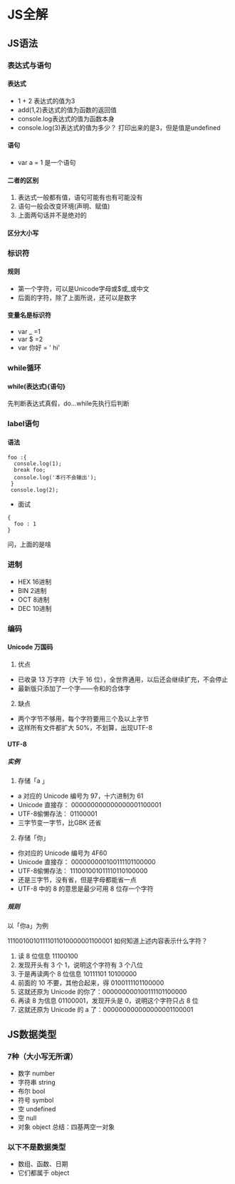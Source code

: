 # JS全解

## JS语法
### 表达式与语句
#### 表达式
* 1 + 2 表达式的值为3
* add(1,2)表达式的值为函数的返回值
* console.log表达式的值为函数本身
* console.log(3)表达式的值为多少？ 打印出来的是3，但是值是undefined

#### 语句
* var a = 1 是一个语句

#### 二者的区别
1. 表达式一般都有值，语句可能有也有可能没有
2. 语句一般会改变环境(声明、赋值)
3. 上面两句话并不是绝对的

#### 区分大小写

### 标识符
#### 规则
* 第一个字符，可以是Unicode字母或$或_或中文
* 后面的字符，除了上面所说，还可以是数字

#### 变量名是标识符
* var _ =1
* var $ =2
* var 你好 = ' hi'

### while循环
#### while(表达式){语句}  
先判断表达式真假，do...while先执行后判断

### label语句
#### 语法
```
foo :{
  console.log(1);
  break foo;
  console.log('本行不会输出');
 }
 console.log(2);
```
*  面试
```
{
  foo : 1
}
```
问，上面的是啥

### 进制
* HEX 16进制
* BIN 2进制
* OCT 8进制
* DEC 10进制

###  编码
#### Unicode 万国码
1. 优点
* 已收录 13 万字符（大于 16 位），全世界通用，以后还会继续扩充，不会停止
* 最新版只添加了一个字——令和的合体字

2. 缺点
* 两个字节不够用，每个字符要用三个及以上字节
* 这样所有文件都扩大 50%，不划算，出现UTF-8

#### UTF-8  
##### 实例
1. 存储「a 」
* a 对应的 Unicode 编号为 97，十六进制为 61
* Unicode 直接存： 0000000000000000‭01100001‬
* UTF-8偷懒存法： 01100001
* 三字节变一字节，比GBK 还省
2. 存储「你」
* 你对应的 Unicode 编号为 4F60
* Unicode 直接存： 00000000‭0100111101100000‬
* UTF-8偷懒存法： ‭111001001011110110100000‬
* 还是三字节，没有省，但是字母都能省一点
* UTF-8 中的 8 的意思是最少可用 8 位存一个字符

##### 规则  
以「你a」为例  

 11100100101111011010000001100001
如何知道上述内容表示什么字符？
1. 读 8 位信息 11100100
2. 发现开头有 3 个 1，说明这个字符有 3 个八位
3. 于是再读两个 8 位信息 10111101 10100000
4. 前面的 10 不要，其他合起来，得 0100111101100000
5. 这就还原为 Unicode 的你了：000000000100111101100000 
6. 再读 8 为信息 01100001，发现开头是 0，说明这个字符只占 8 位
7. 这就还原为 Unicode 的 a 了：000000000000000001100001


## JS数据类型
### 7种（大小写无所谓）
* 数字 number
* 字符串 string
* 布尔 bool
* 符号 symbol
* 空 undefined
* 空 null
* 对象 object
总结：四基两空一对象
### 以下不是数据类型
* 数组、函数、日期
* 它们都属于 object





